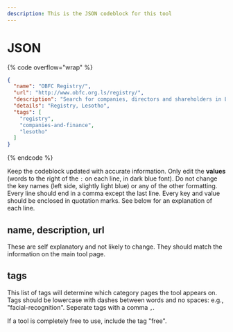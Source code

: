 ```yaml
---
description: This is the JSON codeblock for this tool
---
```


# JSON

{% code overflow="wrap" %}
```json
{
  "name": "OBFC Registry/",
  "url": "http://www.obfc.org.ls/registry/",
  "description": "Search for companies, directors and shareholders in Lesotho. Information is comprehensive and up-to-date.",
  "details": "Registry, Lesotho",
  "tags": [
    "registry",
    "companies-and-finance",
    "lesotho"
  ]
}
```
{% endcode %}

Keep the codeblock updated with accurate information. Only edit the **values** (words to the right of the `:` on each line, in dark blue font). Do not change the key names (left side, slightly light blue) or any of the other formatting. Every line should end in a comma except the last line. Every key and value should be enclosed in quotation marks. See below for an explanation of each line.&#x20;

## name, description, url

These are self explanatory and not likely to change. They should match the information on the main tool page.

## tags

This list of tags will determine which category pages the tool appears on. Tags should be lowercase with dashes between words and no spaces: e.g., "facial-recognition". Seperate tags with a comma `,`.

If a tool is completely free to use, include the tag "free".

